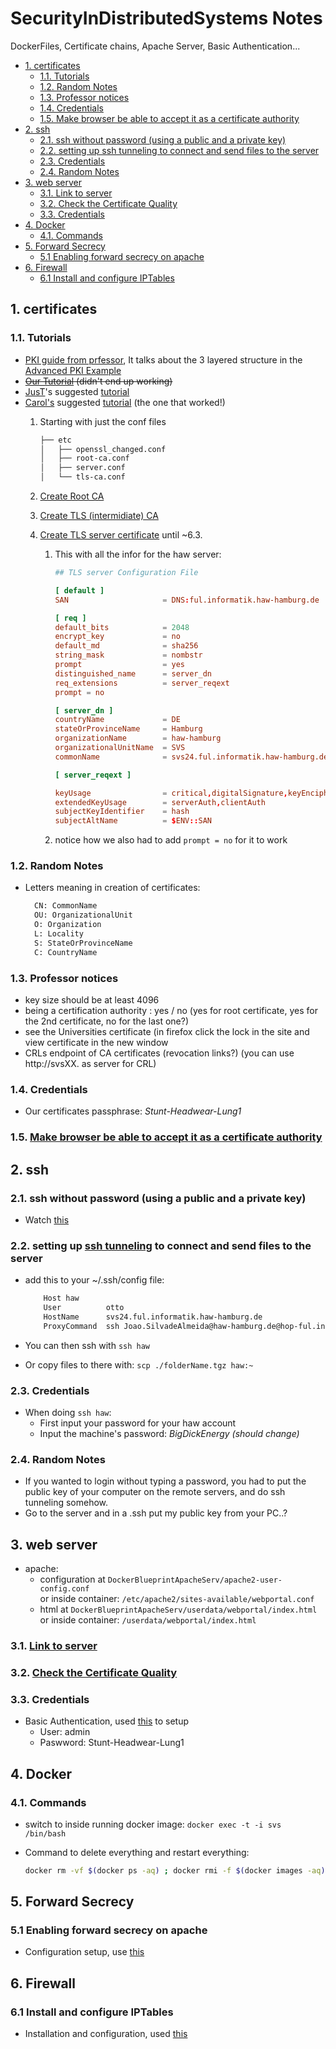 <h1> SecurityInDistributedSystems Notes </h1>

DockerFiles, Certificate chains, Apache Server, Basic Authentication...

- [1. certificates](#1-certificates)
  - [1.1. Tutorials](#11-tutorials)
  - [1.2. Random Notes](#12-random-notes)
  - [1.3. Professor notices](#13-professor-notices)
  - [1.4. Credentials](#14-credentials)
  - [1.5. Make browser be able to accept it as a certificate authority](#15-make-browser-be-able-to-accept-it-as-a-certificate-authority)
- [2. ssh](#2-ssh)
  - [2.1. ssh without password (using a public and a private key)](#21-ssh-without-password-using-a-public-and-a-private-key)
  - [2.2. setting up ssh tunneling to connect and send files to the server](#22-setting-up-ssh-tunneling-to-connect-and-send-files-to-the-server)
  - [2.3. Credentials](#23-credentials)
  - [2.4. Random Notes](#24-random-notes)
- [3. web server](#3-web-server)
  - [3.1. Link to server](#31-link-to-server)
  - [3.2. Check the Certificate Quality](#32-check-the-certificate-quality)
  - [3.3. Credentials](#33-credentials)
- [4. Docker](#4-docker)
  - [4.1. Commands](#41-commands)
- [5. Forward Secrecy](#5-forward-secrecy)
  - [5.1 Enabling forward secrecy on apache](#51-enabling-forward-secrecy-on-apache)
- [6. Firewall](#6-firewall)
  - [6.1 Install and configure IPTables](#61-install-and-configure-iptables)

## 1. certificates

### 1.1. Tutorials

- [PKI guide from prfessor](https://pki-tutorial.readthedocs.io/en/latest/#), It talks about the 3 layered structure in the [Advanced PKI Example](https://pki-tutorial.readthedocs.io/en/latest/advanced/index.html)
- <s>[Our Tutorial](https://www.golinuxcloud.com/openssl-create-certificate-chain-linux/#Root_vs_Intermediate_Certificate) (didn't end up working)</s>
- [JusT](https://github.com/JOSEALM3IDA)'s suggested [tutorial](https://superuser.com/questions/126121/how-to-create-my-own-certificate-chain)
- [Carol's](https://github.com/carolinafigueiredo1?tab=repositories) suggested [tutorial](https://pki-tutorial.readthedocs.io/en/latest/advanced/index.html) (the one that worked!)  
  1. Starting with just the conf files

        ```txt
        ├── etc
        │   ├── openssl_changed.conf
        │   ├── root-ca.conf
        │   ├── server.conf
        │   └── tls-ca.conf
        ```

  2. [Create Root CA](https://pki-tutorial.readthedocs.io/en/latest/advanced/index.html#create-root-ca)
  3. [Create TLS (intermidiate) CA](https://pki-tutorial.readthedocs.io/en/latest/advanced/index.html#create-tls-ca)
  4. [Create TLS server certificate](https://pki-tutorial.readthedocs.io/en/latest/advanced/index.html#operate-tls-ca) until ~6.3.
     1. This with all the infor for the haw server:

        ```conf
        ## TLS server Configuration File

        [ default ]
        SAN                     = DNS:ful.informatik.haw-hamburg.de

        [ req ]
        default_bits            = 2048
        encrypt_key             = no
        default_md              = sha256
        string_mask             = nombstr
        prompt                  = yes
        distinguished_name      = server_dn
        req_extensions          = server_reqext
        prompt = no

        [ server_dn ]
        countryName             = DE
        stateOrProvinceName     = Hamburg
        organizationName        = haw-hamburg
        organizationalUnitName  = SVS
        commonName              = svs24.ful.informatik.haw-hamburg.de

        [ server_reqext ]

        keyUsage                = critical,digitalSignature,keyEncipherment
        extendedKeyUsage        = serverAuth,clientAuth
        subjectKeyIdentifier    = hash
        subjectAltName          = $ENV::SAN

        ```

     2. notice how we also had to add `prompt = no` for it to work

### 1.2. Random Notes

- Letters meaning in creation of certificates:

  ```txt
    CN: CommonName  
    OU: OrganizationalUnit  
    O: Organization  
    L: Locality  
    S: StateOrProvinceName  
    C: CountryName 
  ```

### 1.3. Professor notices

- key size should be at least 4096
- being a certification authority : yes / no (yes for root certificate, yes for the 2nd certificate, no for the last one?)
- see the Universities certificate (in firefox click the lock in the site and view certificate in the new window
- CRLs endpoint of CA certificates (revocation links?) (you can use http://svsXX. as server for CRL)

### 1.4. Credentials

- Our certificates passphrase: *Stunt-Headwear-Lung1*

### 1.5. [Make browser be able to accept it as a certificate authority](https://serverfault.com/questions/919768/cannot-add-a-self-signed-certificate-in-firefox)

## 2. ssh

### 2.1. ssh without password (using a public and a private key)

- Watch [this](https://www.youtube.com/watch?v=lKXMyln_5q4)

### 2.2. setting up [ssh tunneling](https://superuser.com/questions/456438/how-do-i-scp-a-file-through-an-intermediate-server) to connect and send files to the server

- add this to your ~/.ssh/config file:

  ```txt
      Host haw
      User          otto
      HostName      svs24.ful.informatik.haw-hamburg.de
      ProxyCommand  ssh Joao.SilvadeAlmeida@haw-hamburg.de@hop-ful.informatik.haw-hamburg.de  nc %h %p 2> /dev/null
  ```

- You can then ssh with `ssh haw`
- Or copy files to there with: `scp ./folderName.tgz haw:~`

### 2.3. Credentials

- When doing `ssh haw`:
  - First input your password for your haw account
  - Input the machine's password: *BigDickEnergy* *(should change)*

### 2.4. Random Notes

- If you wanted to login without typing a password, you had to put the public key of your computer on the remote servers, and do ssh tunneling somehow.
- Go to the server and in a .ssh put my public key from your PC..?

## 3. web server

- apache:
  - configuration at `DockerBlueprintApacheServ/apache2-user-config.conf`  
  or inside container: `/etc/apache2/sites-available/webportal.conf`
  - html at `DockerBlueprintApacheServ/userdata/webportal/index.html`  
  or inside container: `/userdata/webportal/index.html`

### 3.1. [Link to server](https://svs24.ful.informatik.haw-hamburg.de/)

### 3.2. [Check the Certificate Quality](https://www.ssllabs.com/ssltest/analyze.html?d=svs24.ful.informatik.haw%2dhamburg.de&latest)

### 3.3. Credentials

- Basic Authentication, used [this](https://www.youtube.com/watch?v=00bwCjPp-FU&ab_channel=TonyTeachesTech) to setup
  - User: admin
  - Paswword: Stunt-Headwear-Lung1

## 4. Docker

### 4.1. Commands

- switch to inside running docker image: `docker exec -t -i svs /bin/bash`
- Command to delete everything and restart everything:

  ```bash
  docker rm -vf $(docker ps -aq) ; docker rmi -f $(docker images -aq) ; docker build -t svs:latest . ; docker run -d -p 80:80 -p 443:443 --name svs svs:latest
  ```

## 5. Forward Secrecy

### 5.1 Enabling forward secrecy on apache

- Configuration setup, use [this](https://www.digicert.com/kb/ssl-support/ssl-enabling-perfect-forward-secrecy.htm)

## 6. Firewall

### 6.1 Install and configure IPTables

- Installation and configuration, used [this](https://www.hostinger.com/tutorials/iptables-tutorial)
